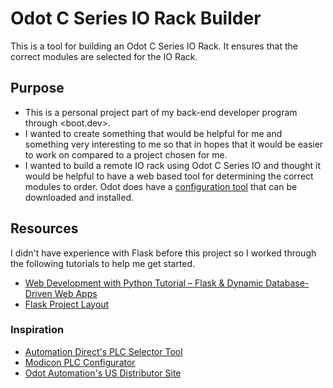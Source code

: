# Odot C Series IO Rack Builder
This is a tool for building an Odot C Series IO Rack. It ensures that the correct modules are selected for the IO Rack.

## Purpose
- This is a personal project part of my back-end developer program through <boot.dev>.
- I wanted to create something that would be helpful for me and something very interesting to me so that in hopes that it would be easier to work on compared to a project chosen for me.
- I wanted to build a remote IO rack using Odot C Series IO and thought it would be helpful to have a web based tool for determining the correct modules to order. Odot does have a [configuration tool](https://www.odotautomation.com/downloads_catalog/io-user-manual-config-software/) that can be downloaded and installed.

## Resources
I didn't have experience with Flask before this project so I worked through the following tutorials to help me get started.
- [Web Development with Python Tutorial – Flask & Dynamic Database-Driven Web Apps](https://www.youtube.com/watch?v=yBDHkveJUf4&t=667s&ab_channel=freeCodeCamp.org)
- [Flask Project Layout](https://flask.palletsprojects.com/en/2.3.x/tutorial/layout/)

### Inspiration
- [Automation Direct's PLC Selector Tool](https://www.automationdirect.com/systembuilder)
- [Modicon PLC Configurator](https://www.se.com/ca/en/work/products/industrial-automation-control/tools/modicon-plc-configurator.jsp)
- [Odot Automation's US Distributor Site](https://odotautomation.io/)